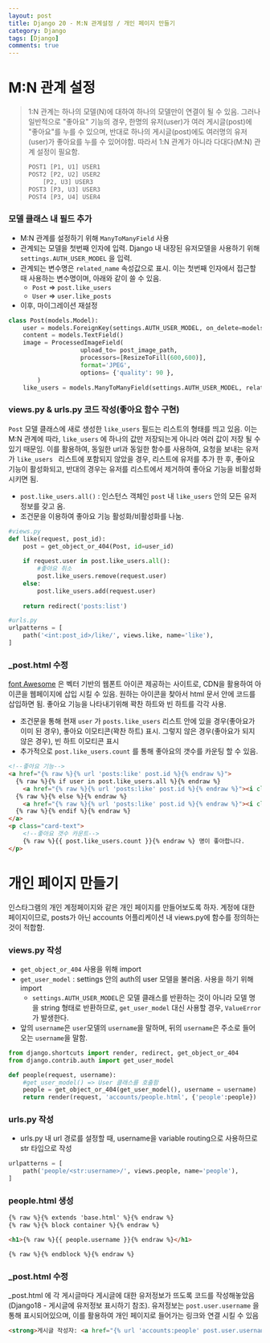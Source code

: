 ```yaml
---
layout: post
title: Django 20 - M:N 관계설정 / 개인 페이지 만들기
category: Django
tags: [Django]
comments: true
---
```




# M:N 관계 설정 

> 1:N 관계는 하나의 모델(N)에 대하여 하나의 모델만이 연결이 될 수 있음. 그러나 일반적으로 "좋아요" 기능의 경우, 한명의 유저(user)가 여러 게시글(post)에 "좋아요"를 누를 수 있으며, 반대로 하나의 게시글(post)에도 여러명의 유저(user)가 좋아요를 누를 수 있어야함. 따라서 1:N 관계가 아니라 다대다(M:N) 관계 설정이 필요함.
>
> ```HTML
> POST1 [P1, U1] USER1
> POST2 [P2, U2] USER2
>  	  [P2, U3] USER3
> POST3 [P3, U3] USER3
> POST4 [P3, U4] USER4
> ```



### 모델 클래스 내 필드 추가

- M:N 관계를 설정하기 위해 `ManyToManyField`  사용
- 관계되는 모델을 첫번째 인자에 입력. Django 내 내장된 유저모델을 사용하기 위해 `settings.AUTH_USER_MODEL` 을 입력.
- 관계되는 변수명은 `related_name` 속성값으로 표시. 이는 첫번째 인자에서 접근할때 사용하는 변수명이며, 아래와 같이 쓸 수 있음.
  - `Post` => `post.like_users`
  - `User` => `user.like_posts`
- 이후, 마이그레이션 재설정

```python
class Post(models.Model):
    user = models.ForeignKey(settings.AUTH_USER_MODEL, on_delete=models.CASCADE)
    content = models.TextField()
    image = ProcessedImageField(
                    upload_to= post_image_path, 
                    processors=[ResizeToFill(600,600)], 
                    format='JPEG', 
                    options= {'quality': 90 },
        )
    like_users = models.ManyToManyField(settings.AUTH_USER_MODEL, related_name='like_posts')
```



### views.py & urls.py 코드 작성(좋아요 함수 구현)

`Post` 모델 클래스에 새로 생성한 `like_users` 필드는 리스트의 형태를 띄고 있음. 이는 M:N 관계에 따라, `like_users` 에 하나의 값만 저장되는게 아니라 여러 값이 저장 될 수 있기 때문임.  이를 활용하여,  동일한 url과 동일한 함수를 사용하여,  요청을 보내는 유저가 `like_users ` 리스트에 포함되지 않았을 경우,  리스트에 유저를 추가 한 후, 좋아요 기능이 활성화되고, 반대의 경우는 유저를 리스트에서 제거하여 좋아요 기능을 비활성화 시키면 됨.

- `post.like_users.all()` : 인스턴스 객체인 `post` 내 `like_users` 안의 모든 유저정보를 갖고 옴.
- 조건문을 이용하여 좋아요 기능 활성화/비활성화를 나눔.

```python
#views.py
def like(request, post_id):
    post = get_object_or_404(Post, id=user_id)
    
    if request.user in post.like_users.all():
        #좋아요 취소
        post.like_users.remove(request.user)
    else:
        post.like_users.add(request.user)
    
    return redirect('posts:list')

#urls.py
urlpatterns = [
    path('<int:post_id>/like/', views.like, name='like'),
]
```



### _post.html 수정

[font Awesome](<https://fontawesome.com/>) 은 벡터 기반의 웹폰트 아이콘 제공하는 사이트로, CDN을 활용하여 아이콘을 웹페이지에 삽입 시킬 수 있음.  원하는 아이콘을 찾아서 html 문서 안에 코드를 삽입하면 됨. 좋아요 기능을 나타내기위해 꽉찬 하트와 빈 하트를 각각 사용.

- 조건문을 통해 현재 `user` 가 `posts.like_users` 리스트 안에 있을 경우(좋아요가 이미 된 경우),  좋아요 이모티콘(꽉찬 하트) 표시. 그렇지 않은 경우(좋아요가 되지 않은 경우),  빈 하트 이모티콘 표시
- 추가적으로 `post.like_users.count` 를 통해 좋아요의 갯수를 카운팅 할 수 있음.

```html
<!--좋아요 기능-->
<a href="{% raw %}{% url 'posts:like' post.id %}{% endraw %}">
  {% raw %}{% if user in post.like_users.all %}{% endraw %}
    <a href="{% raw %}{% url 'posts:like' post.id %}{% endraw %}"><i class="fas fa-heart"></i></a>
  {% raw %}{% else %}{% endraw %}
    <a href="{% raw %}{% url 'posts:like' post.id %}{% endraw %}"><i class="far fa-heart"></i></a>
  {% raw %}{% endif %}{% endraw %}
</a>
<p class="card-text">
    <!--좋아요 갯수 카운트-->
    {% raw %}{{ post.like_users.count }}{% endraw %} 명이 좋아합니다.
</p>
```



# 개인 페이지 만들기

인스타그램의 개인 계정페이지와 같은 개인 페이지를 만들어보도록 하자. 계정에 대한 페이지이므로, posts가 아닌 accounts 어플리케이션 내 views.py에 함수를 정의하는 것이 적합함.

### views.py 작성

- `get_object_or_404` 사용을 위해 import 
- `get_user_model` : settings 안의 auth의 user 모델을 불러옴. 사용을 하기 위해 import
  - `settings.AUTH_USER_MODEL`은 모델 클래스를 반환하는 것이 아니라 모델 명을 string 형태로 반환하므로, `get_user_model` 대신 사용할 경우,  `ValueError` 가 발생한다.
- 앞의 `username`은 `user`모델의 `username`을 말하며, 뒤의 `username`은 주소로 들어오는 `username`을 말함.

```python
from django.shortcuts import render, redirect, get_object_or_404
from django.contrib.auth import get_user_model

def people(request, username):
    #get_user_model() => User 클래스를 호출함
    people = get_object_or_404(get_user_model(), username = username)
    return render(request, 'accounts/people.html', {'people':people})
```



### urls.py 작성

- urls.py 내  url 경로를 설정할 때, username을 variable routing으로 사용하므로 str 타입으로 작성

```python
urlpatterns = [
    path('people/<str:username>/', views.people, name='people'),
] 
```



### people.html 생성

```html
{% raw %}{% extends 'base.html' %}{% endraw %}
{% raw %}{% block container %}{% endraw %}

<h1>{% raw %}{{ people.username }}{% endraw %}</h1>

{% raw %}{% endblock %}{% endraw %}
```



### _post.html 수정

_post.html 에 각 게시글마다 게시글에 대한 유저정보가 뜨도록 코드를 작성해놓았음 (Django18 - 게시글에 유저정보 표시하기 참조). 유저정보는 `post.user.username` 을 통해 표시되어있으며, 이를 활용하여 개인 페이지로 들어가는 링크와 연결 시킬 수 있음

```html
<strong>게시글 작성자: <a href="{% url 'accounts:people' post.user.username %}">{{ post.user.username }}</strong></a>
```

